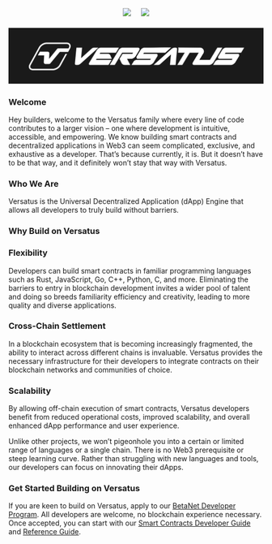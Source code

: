 <p align="center flex flex-row items-center justify-center" style="
    flex-direction: row;
    display: flex;
    gap: 20px;
    justify-content: center;
    margin-bottom: 20px;
">
    <a href="https://discord.gg/versatus" alt="Discord">
        <img src="https://img.shields.io/discord/1034112774789414963.svg?label=&logo=discord&logoColor=ffffff&color=7389D8&labelColor=6A7EC2&style=for-the-badge" />
    </a>
    <a href="https://twitter.com/VersatusLabs?s=20" alt="Twitter">
        <img src="https://img.shields.io/twitter/follow/VersatusLabs?style=for-the-badge&logo=twitter&logoColor=white&labelColor=1DA1F2&color=1DA1F2" />
    </a>
</p>

<picture>
  <img alt="VRRB Logo" src="https://raw.githubusercontent.com/versatus/brand-assets/33cf3981d13f439a43ddfde5966a8a5fd58ff5ce/logo/versatus_logo_white.png">
</picture>

### Welcome

Hey builders, welcome to the Versatus family where every line of code contributes to a larger vision – one where development is intuitive, accessible, and empowering. We know building smart contracts and decentralized applications in Web3 can seem complicated, exclusive, and exhaustive as a developer. That’s because currently, it is. But it doesn’t have to be that way, and it definitely won’t stay that way with Versatus.

### Who We Are

Versatus is the Universal Decentralized Application (dApp) Engine that allows all developers to truly build without barriers.

### Why Build on Versatus

### Flexibility
Developers can build smart contracts in familiar programming languages such as Rust, JavaScript, Go, C++, Python, C, and more. Eliminating the barriers to entry in blockchain development invites a wider pool of talent and doing so breeds familiarity efficiency and creativity, leading to more quality and diverse applications.

### Cross-Chain Settlement
In a blockchain ecosystem that is becoming increasingly fragmented, the ability to interact across different chains is invaluable. Versatus provides the necessary infrastructure for their developers to integrate contracts on their blockchain networks and communities of choice.

### Scalability
By allowing off-chain execution of smart contracts, Versatus developers benefit from reduced operational costs, improved scalability, and overall enhanced dApp performance and user experience.

Unlike other projects, we won’t pigeonhole you into a certain or limited range of languages or a single chain. There is no Web3 prerequisite or steep learning curve. Rather than struggling with new languages and tools, our developers can focus on innovating their dApps.

### Get Started Building on Versatus
If you are keen to build on Versatus, apply to our [BetaNet Developer Program](https://versatus.io/apply#application-form). All developers are welcome, no blockchain experience necessary. 
Once accepted, you can start with our [Smart Contracts Developer Guide](https://docs.versatus.io/developer-guide/smart-contracts/introduction/overview) and [Reference Guide](https://docs.versatus.io/reference-guide/versatus-wasm-command-reference).

